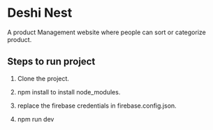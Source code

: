 # Deshi Nest

A product Management website where people can sort or categorize product.

## Steps to run project

1. Clone the project.

2. npm install to install node_modules.

3. replace the firebase credentials in firebase.config.json.

4. npm run dev 


